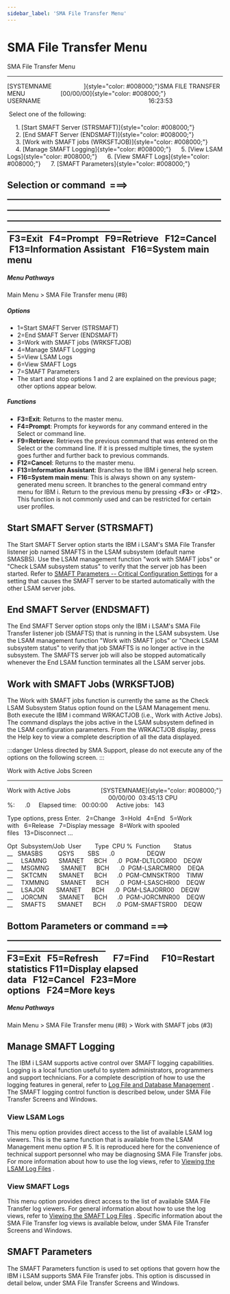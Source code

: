 ```yaml
---
sidebar_label: 'SMA File Transfer Menu'
---
```


# SMA File Transfer Menu

SMA File Transfer Menu

  ----------------------------------------------------------------------------------------------------------------------------------------------------------------

[SYSTEMNAME                   ]{style="color: #008000;"}SMA FILE TRANSFER MENU                     [00/00/00]{style="color: #008000;"}   USERNAME                                                                16:23:53

   Select one of the following:

       1. [Start SMAFT Server (STRSMAFT)]{style="color: #008000;"}        2. [End SMAFT Server (ENDSMAFT)]{style="color: #008000;"}
       3. [Work with SMAFT jobs (WRKSFTJOB)]{style="color: #008000;"}        4. [Manage SMAFT Logging]{style="color: #008000;"}
       5. [View LSAM Logs]{style="color: #008000;"}        6. [View SMAFT Logs]{style="color: #008000;"}
       7. [SMAFT Parameters]{style="color: #008000;"}

  Selection or command
   ===\> \_\_\_\_\_\_\_\_\_\_\_\_\_\_\_\_\_\_\_\_\_\_\_\_\_\_\_\_\_\_\_\_\_\_\_\_\_\_\_\_\_\_\_\_\_\_\_\_\_\_\_\_\_\_\_\_\_\_\_\_\_\_\_\_\_\_\_\_\_\_\_\_\_\_
  \_\_\_\_\_\_\_\_\_\_\_\_\_\_\_\_\_\_\_\_\_\_\_\_\_\_\_\_\_\_\_\_\_\_\_\_\_\_\_\_\_\_\_\_\_\_\_\_\_\_\_\_\_\_\_\_\_\_\_\_\_\_\_\_\_\_\_\_\_\_\_\_\_\_\_\_\_\_\_
   F3=Exit   F4=Prompt   F9=Retrieve   F12=Cancel
   F13=Information Assistant   F16=System main menu
  ----------------------------------------------------------------------------------------------------------------------------------------------------------------

##### Menu Pathways

Main Menu \> SMA File Transfer menu (\#8)

##### Options

- 1=Start SMAFT Server (STRSMAFT)
- 2=End SMAFT Server (ENDSMAFT)
- 3=Work with SMAFT jobs (WRKSFTJOB)
- 4=Manage SMAFT Logging
- 5=View LSAM Logs
- 6=View SMAFT Logs
- 7=SMAFT Parameters
- The start and stop options 1 and 2 are explained on the previous
    page; other options appear below.

##### Functions

- **F3=Exit**: Returns to the master menu.
- **F4=Prompt**: Prompts for keywords for any command entered in the
    Select or command line.
- **F9=Retrieve**: Retrieves the previous command that was entered on
    the Select or the command line. If it is pressed multiple times, the
    system goes further and further back to previous commands.
- **F12=Cancel**: Returns to the master menu.
- **F13=Information Assistant**: Branches to the IBM i general help
    screen.
- **F16=System main menu**: This is always shown on any
    system-generated menu screen. It branches to the general command
    entry menu for IBM i. Return to the previous menu by pressing
    \<**F3**\> or \<**F12**\>. This function is not commonly used and
    can be restricted for certain user profiles.

## Start SMAFT Server (STRSMAFT)

The Start SMAFT Server option starts the IBM i LSAM's SMA File Transfer
listener job named SMAFTS in the LSAM subsystem (default name SMASBS).
Use the LSAM management function "work with SMAFT jobs" or "Check
LSAM subsystem status" to verify that the server job has been started.
Refer to [SMAFT Parameters -- Critical Configuration Settings](#SMAFT) for a setting that causes the SMAFT
server to be started automatically with the other LSAM server jobs.

## End SMAFT Server (ENDSMAFT)

The End SMAFT Server option stops only the IBM i LSAM's SMA File
Transfer listener job (SMAFTS) that is running in the LSAM subsystem.
Use the LSAM management function "Work with SMAFT jobs" or "Check
LSAM subsystem status" to verify that job SMAFTS is no longer active in
the subsystem. The SMAFTS server job will also be stopped automatically
whenever the End LSAM function terminates all the LSAM server jobs.

## Work with SMAFT Jobs (WRKSFTJOB)

The Work with SMAFT jobs function is currently the same as the Check
LSAM Subsystem Status option found on the LSAM Management menu. Both
execute the IBM i command WRKACTJOB (i.e., Work with Active Jobs). The
command displays the jobs active in the LSAM subsystem defined in the
LSAM configuration parameters. From the WRKACTJOB display, press the
Help key to view a complete description of all the data displayed.

:::danger
Unless directed by SMA Support, please do not execute any of the options on the following screen.
:::

Work with Active Jobs Screen

  ----------------------------------------------------------------------------------------------------------------------------------------------------------

Work with Active Jobs                  [SYSTEMNAME]{style="color: #008000;"}                                                               00/00/00  03:45:13
  CPU %:      .0     Elapsed time:   00:00:00     Active jobs:   143

  Type options, press Enter.
    2=Change   3=Hold   4=End   5=Work with   6=Release   7=Display message
    8=Work with spooled files   13=Disconnect \...

  Opt  Subsystem/Job  User        Type  CPU %  Function        Status
  \_\_   SMASBS         QSYS        SBS      .0                   DEQW
  \_\_     LSAMNG       SMANET      BCH      .0  PGM-DLTLOGR00    DEQW
  \_\_     MSGMNG       SMANET      BCH      .0  PGM-LSARCMR00    DEQA
  \_\_     SKTCMN       SMANET      BCH      .0  PGM-CMNSKTR00    TIMW
  \_\_     TXMMNG       SMANET      BCH      .0  PGM-LSASCHR00    DEQW
  \_\_     LSAJOR       SMANET      BCH      .0  PGM-LSAJORR00    DEQW
  \_\_     JORCMN       SMANET      BCH      .0  PGM-JORCMNR00    DEQW
  \_\_     SMAFTS       SMANET      BCH      .0  PGM-SMAFTSR00    DEQW

  Bottom
  Parameters or command
  ===\> \_\_\_\_\_\_\_\_\_\_\_\_\_\_\_\_\_\_\_\_\_\_\_\_\_\_\_\_\_\_\_\_\_\_\_\_\_\_\_\_\_\_\_\_\_\_\_\_\_\_\_\_\_\_\_\_\_\_\_\_\_\_\_\_\_\_\_\_\_\_\_\_\_
  F3=Exit   F5=Refresh       F7=Find      F10=Restart statistics
  F11=Display elapsed data   F12=Cancel   F23=More options   F24=More keys
  ----------------------------------------------------------------------------------------------------------------------------------------------------------

##### Menu Pathways

Main Menu \> SMA File Transfer menu (\#8) \> Work with SMAFT jobs (\#3)

## Manage SMAFT Logging

The IBM i LSAM supports active control over SMAFT logging capabilities.
Logging is a local function useful to system administrators, programmers
and support technicians. For a complete description of how to use the
logging features in general, refer to [Log File and Database Management](/logs-database/overview)
. The SMAFT logging control function is described below, under SMA
File Transfer Screens and Windows.

### View LSAM Logs

This menu option provides direct access to the list of available LSAM
log viewers. This is the same function that is available from the LSAM
Management menu option \# 5. It is reproduced here for the convenience
of technical support personnel who may be diagnosing SMA File Transfer
jobs. For more information about how to use the log views, refer to
[Viewing the LSAM Log Files](/logs-database/management#viewing-the-lsam-log-files)
.

### View SMAFT Logs

This menu option provides direct access to the list of available SMA
File Transfer log viewers. For general information about how to use the
log views, refer to [Viewing the SMAFT Log Files](#Viewing)
. Specific information about the SMA File Transfer log views is
available below, under SMA File Transfer Screens and Windows.

## SMAFT Parameters

The SMAFT Parameters function is used to set options that govern how the
IBM i LSAM supports SMA File Transfer jobs. This option is discussed in
detail below, under SMA File Transfer Screens and Windows.
